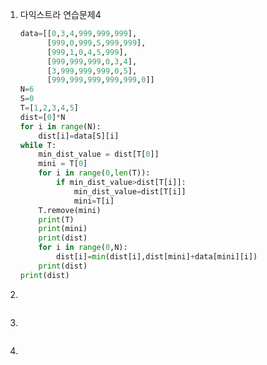 1. 다익스트라 연습문제4

   ```python
   data=[[0,3,4,999,999,999],
         [999,0,999,5,999,999],
         [999,1,0,4,5,999],
         [999,999,999,0,3,4],
         [3,999,999,999,0,5],
         [999,999,999,999,999,0]]
   N=6
   S=0
   T=[1,2,3,4,5]
   dist=[0]*N
   for i in range(N):
       dist[i]=data[S][i]
   while T:
       min_dist_value = dist[T[0]]
       mini = T[0]
       for i in range(0,len(T)):
           if min_dist_value>dist[T[i]]:
               min_dist_value=dist[T[i]]
               mini=T[i]
       T.remove(mini)
       print(T)
       print(mini)
       print(dist)
       for i in range(0,N):
           dist[i]=min(dist[i],dist[mini]+data[mini][i])
       print(dist)
   print(dist)
   ```

2. 

   ```
   
   ```

3. 

   ```python
   
   ```


4. 

   ```python
   
   ```



   ```python
   
   ```
